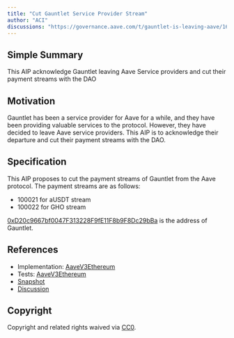 ```yaml
---
title: "Cut Gauntlet Service Provider Stream"
author: "ACI"
discussions: "https://governance.aave.com/t/gauntlet-is-leaving-aave/16700"
---
```


## Simple Summary

This AIP acknowledge Gauntlet leaving Aave Service providers and cut their payment streams with the DAO

## Motivation

Gauntlet has been a service provider for Aave for a while, and they have been providing valuable services to the protocol. However, they have decided to leave Aave service providers. This AIP is to acknowledge their departure and cut their payment streams with the DAO.

## Specification

This AIP proposes to cut the payment streams of Gauntlet from the Aave protocol. The payment streams are as follows:

- 100021 for aUSDT stream
- 100022 for GHO stream

 [0xD20c9667bf0047F313228F9fE11F8b9F8Dc29bBa](https://etherscan.io/address/0xD20c9667bf0047F313228F9fE11F8b9F8Dc29bBa) is the address of Gauntlet.

## References

- Implementation: [AaveV3Ethereum](https://github.com/bgd-labs/aave-proposals-v3/blob/main/src/20240227_AaveV3Ethereum_CutGauntletServiceProviderStream/AaveV3Ethereum_CutGauntletServiceProviderStream_20240227.sol)
- Tests: [AaveV3Ethereum](https://github.com/bgd-labs/aave-proposals-v3/blob/main/src/20240227_AaveV3Ethereum_CutGauntletServiceProviderStream/AaveV3Ethereum_CutGauntletServiceProviderStream_20240227.t.sol)
- [Snapshot](Direct-to-AIP)
- [Discussion](https://governance.aave.com/t/gauntlet-is-leaving-aave/16700)

## Copyright

Copyright and related rights waived via [CC0](https://creativecommons.org/publicdomain/zero/1.0/).
